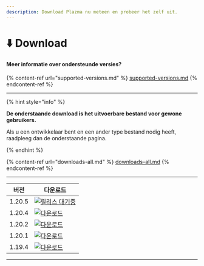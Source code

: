 ```yaml
---
description: Download Plazma nu meteen en probeer het zelf uit.
---
```


# ⬇️ Download

#### Meer informatie over ondersteunde versies?

{% content-ref url="supported-versions.md" %}
[supported-versions.md](supported-versions.md)
{% endcontent-ref %}

***

{% hint style="info" %}

**De onderstaande download is het uitvoerbare bestand voor gewone gebruikers.**

Als u een ontwikkelaar bent en een ander type bestand nodig heeft, raadpleeg dan de onderstaande pagina.

{% endhint %}

{% content-ref url="downloads-all.md" %}
[downloads-all.md](downloads-all.md)
{% endcontent-ref %}

***

<table data-view="cards">
    <thead>
        <tr>
            <th>버전</th>
            <th>다운로드</th>
        </tr>
    </thead>
    <tbody>
        <tr>
            <td>1.20.5</td>
            <td><a href="">
                <img src="https://badge.plazmamc.org/0/릴리스%20대기중" alt="릴리스 대기중">
            </a></td>
        </tr>
        <tr>
            <td>1.20.4</td>
            <td><a href="https://dl.plazmamc.org/1.20.4/">
                <img src="https://badge.plazmamc.org/1/다운로드" alt="다운로드">
            </a></td>
        </tr>
        <tr>
            <td>1.20.2</td>
            <td><a href="https://dl.plazmamc.org/1.20.2/">
                <img src="https://badge.plazmamc.org/1/다운로드" alt="다운로드">
            </a></td>
        </tr>
        <tr>
            <td>1.20.1</td>
            <td><a href="https://dl.plazmamc.org/1.20.1/">
                <img src="https://badge.plazmamc.org/1/다운로드" alt="다운로드">
            </a></td>
        </tr>
        <tr>
            <td>1.19.4</td>
            <td><a href="https://dl.plazmamc.org/1.19.4/">
                <img src="https://badge.plazmamc.org/1/다운로드" alt="다운로드">
            </a></td>
        </tr>
    </tbody>
</table>

***
